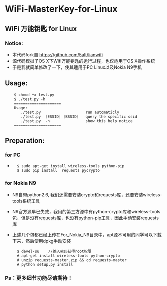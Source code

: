 # WiFi-MasterKey-for-Linux
## WiFi 万能钥匙 for Linux
### Notice:
* 本代码fork自 https://github.com/5alt/lianwifi
* 源代码模拟了OS X下Wifi万能钥匙的运行过程，也仅适用于OS X操作系统
* 于是我就简单修改了一下，使其适用于PC Linux以及Nokia N9手机

## Usage:
		$ chmod +x test.py
		$ ./test.py -h
		=====================
		Usage:
		   ./test.py    				run automaticly  
		   ./test.py  [ESSID] [BSSID]	query the specific ssid
		   ./test.py  -h				show this help notice
		=====================


## Preparation:

### for PC
* 
		$ sudo apt-get install wireless-tools python-pip
		$ sudo pip install  requests pycrypto
		

### for Nokia N9
* N9自带python2.6, 我们还需要安装crypto和requests库，还要安装wireless-tools系统工具
* N9官方源早已失效，我用的第三方源中有python-crypto库和wireless-tools包，但是没有requests库，也没有python-pip工具，因此手动安装requests库
* 上述几个包都已经上传在For_Nokia_N9目录中，apt源不可用的同学可以下载下来，然后使用dpkg手动安装

		$ devel-su    //输入密码获得root权限
		# apt-get install wireless-tools python-crypto 
		# unzip requests-master.zip && cd requests-master
		# python setup.py install



### Ps：更多细节功能尽请期待！
